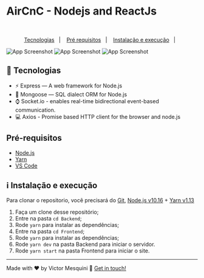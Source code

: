 <h1 aling="center"> AirCnC - Nodejs and ReactJs  </h1>
<br />

<p align="center">
  <a href="#rocket-tecnologias">Tecnologias</a>&nbsp;&nbsp;&nbsp;|&nbsp;&nbsp;&nbsp;
  <a href="#pré-requisitos">Pré requisitos</a>&nbsp;&nbsp;&nbsp;|&nbsp;&nbsp;&nbsp;
  <a href="#information_source-instalação-e-execução">Instalação e execução</a>&nbsp;&nbsp;&nbsp;|&nbsp;&nbsp;&nbsp;
</p>

![App Screenshot](https://res.cloudinary.com/mesquini/image/upload/v1579699180/AirCnC/Screenshot_51_bnkd0u.png)
![App Screenshot](https://res.cloudinary.com/mesquini/image/upload/v1579699182/AirCnC/Screenshot_53_alymcd.png)
![App Screenshot](https://res.cloudinary.com/mesquini/image/upload/v1579699171/AirCnC/Screenshot_54_uu1zzs.png)

## :rocket: Tecnologias

- ⚡ Express — A web framework for Node.js
- 💾 Mongoose — SQL dialect ORM for Node.js
- ⌚️ Socket.io - enables real-time bidirectional event-based communication.
- 💻 Axios - Promise based HTTP client for the browser and node.js

## Pré-requisitos

- [Node.js](https://nodejs.org/en/)
- [Yarn](https://yarnpkg.com/pt-BR/docs/install)
- [VS Code][vc]

## :information_source: Instalação e execução
Para clonar o repositorio, você precisará do [Git](https://git-scm.com), [Node.js v10.16][nodejs] + [Yarn v1.13][yarn]

1. Faça um clone desse repositório;
2. Entre na pasta `cd Backend`;
3. Rode `yarn` para instalar as dependências;
4. Entre na pasta `cd Frontend`;
5. Rode `yarn` para instalar as dependências;
6. Rode `yarn dev` na pasta Backend para iniciar o servidor.
7. Rode `yarn start` na pasta Frontend para iniciar o site.

---

Made with ♥ by Victor Mesquini :wave: [Get in touch!](https://www.linkedin.com/in/mesquini/)

[nodejs]: https://nodejs.org/
[yarn]: https://yarnpkg.com/
[vc]: https://code.visualstudio.com/
